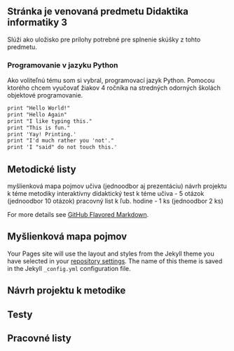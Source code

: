 ## Stránka je venovaná predmetu Didaktika informatiky 3

Slúži ako uložisko pre prílohy potrebné pre splnenie skúšky z tohto predmetu.


### Programovanie v jazyku Python

Ako voliteľnú tému som si vybral, programovací jazyk Python. Pomocou ktorého chcem vyučovať žiakov 4 ročníka na stredných odorných školách objektové programovanie.

```markdown
print "Hello World!"
print "Hello Again"
print "I like typing this."
print "This is fun."
print 'Yay! Printing.'
print "I'd much rather you 'not'."
print 'I "said" do not touch this.'

```

## Metodické listy
myšlienková mapa pojmov učiva (jednoodbor aj prezentáciu)
návrh projektu k téme metodiky
interaktívny didaktický test k téme učiva - 5 otázok (jednoodbor 10 otázok)
pracovný list k ľub. hodine -  1 ks (jednoodbor 2 ks)

For more details see [GitHub Flavored Markdown](https://guides.github.com/features/mastering-markdown/).

## Myšlienková mapa pojmov

Your Pages site will use the layout and styles from the Jekyll theme you have selected in your [repository settings](https://github.com/RobqFakulcik/tst/settings). The name of this theme is saved in the Jekyll `_config.yml` configuration file.

## Návrh projektu k metodike

## Testy

## Pracovné listy


